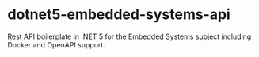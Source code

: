# dotnet5-embedded-systems-api
Rest API boilerplate in .NET 5 for the Embedded Systems subject including Docker and OpenAPI support.
